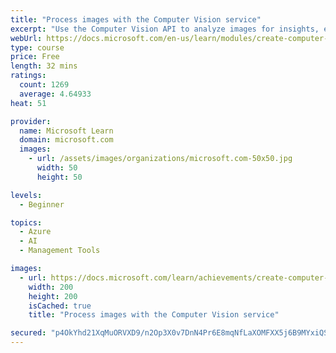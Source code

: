```yaml
---
title: "Process images with the Computer Vision service"
excerpt: "Use the Computer Vision API to analyze images for insights, extract text from images, and generate high-quality thumbnails."
webUrl: https://docs.microsoft.com/en-us/learn/modules/create-computer-vision-service-to-classify-images/
type: course
price: Free
length: 32 mins
ratings:
  count: 1269
  average: 4.64933
heat: 51

provider:
  name: Microsoft Learn
  domain: microsoft.com
  images:
    - url: /assets/images/organizations/microsoft.com-50x50.jpg
      width: 50
      height: 50

levels:
  - Beginner

topics:
  - Azure
  - AI
  - Management Tools

images:
  - url: https://docs.microsoft.com/learn/achievements/create-computer-vision-service-to-classify-images-social.png
    width: 200
    height: 200
    isCached: true
    title: "Process images with the Computer Vision service"

secured: "p4OkYhd21XqMuORVXD9/n2Op3X0v7DnN4Pr6E8mqNfLaXOMFXX5j6B9MYxiQSyR745NTJ47Z2IWP5SZP5sa3CC/9Zhbvg/lrF35noEh9UIpkHlZlCeYOzTkJsuIYf5wQfbzeXBbj9c4aWIp6VI/TezGKha0rzOYlvbLGl466ei1pZ0AKmNO0odGl1Ys43X2evlbO1/CrD+omO/L5nQtFSDU1Y+uNjhjAreO2QPUJ4x1cr8i29K7lcKrh5ZpOow9XVE11JFd9ZEhqvqV+duh6xRAuZTvnNh4LX0OTK2ejXLCxU8xn7CxUKcdYjYCoxB9CKFihb/yme6mBbchc2gViDgL08w9AUhTa/g51ulK1WaGAsJUHSz74H0hCiikLo7IwmTsKldKFdTsChecVvTF9j4cYmbcRzgdydL9GOXy7F9E=;EVxQVlHOVFX3lV8ccIeU3g=="
---
```



